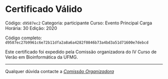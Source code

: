 # Certificado Válido

Código: `d9587ec2`
Categoria: participante
Curso: Evento Principal
Carga Horária: 30
Edição: 2020


Código completo: `d9587ec27b9961c6e72b11dfa2a8a6a4282f0846b73a4bd3a51d71600e7debcd`


Este certificado foi expedido pela Comissão organizadora do IV Curso de Verão em Bioinformática da UFMG.

----

Qualquer dúvida contacte a [_Comissão Organizadora_](<mailto:cursobioinfoufmg@gmail.com$subject=[Certificados]>)

